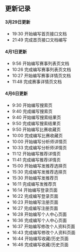## 更新记录

#### 3月29日更新

- 19:30 开始编写首页接口文档
- 21:49 完成首页接口文档编写

#### 4月1日更新

- 9:56 开始编写赛事列表页文档
- 10:26 完成编写赛事列表页文档
- 10:27 开始编写赛事详情页文档
- 11:48 完成赛事详情页文档

#### 4月6日更新

- 9:30 开始编写搜索页
- 9:40 完成编写搜索页
- 9:40 开始编写搜索结果页
- 9:50 完成编写搜索结果页
- 9:50 开始编写比赛收藏页
- 10:00 完成编写比赛收藏页
- 10:00 开始编写分析师详情页
- 10:33 完成编写分析师详情页
- 11:12 开始编写推荐详情页
- 11:41 完成编写推荐详情页
- 15:00 开始编写发推荐选择页
- 15:30 完成编写发推荐选择页 
- 15:30 开始编写发推荐页
- 16:11 完成编写发推荐页
- 16:14 开始编写登录页面
- 16:22 完成编写登录页面
- 16:23 开始编写注册页面
- 16:27 完成编写注册页面
- 16:28 开始编写个人中心页面
- 16:36 完成编写个人中心页面
- 16:37 开始编写修改个人资料页面
- 16:43 完成编写修改个人资料页面
- 16:44 开始编写收藏/历史页面
- 16:46 完成编写收藏/历史页面

